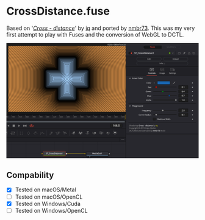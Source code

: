 CrossDistance.fuse
==================

Based on '_[Cross - distance](https://www.shadertoy.com/view/XtGfzw)_' by [iq](https://www.shadertoy.com/user/iq) and ported by [nmbr73](../Profiles/nmbr73.md). This was my very first attempt to play with Fuses and the conversion of WebGL to DCTL.

![screenshot](CrossDistance_screenshot.png "CrossDistance.fuse in DaVinci Resolve")

## Compability
- [x] Tested on macOS/Metal
- [ ] Tested on macOS/OpenCL
- [x] Tested on Windows/Cuda
- [ ] Tested on Windows/OpenCL
